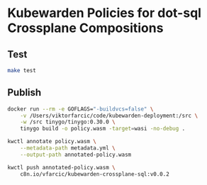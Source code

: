 # Kubewarden Policies for dot-sql Crossplane Compositions

## Test

```bash
make test
```

## Publish

```bash
docker run --rm -e GOFLAGS="-buildvcs=false" \
    -v /Users/viktorfarcic/code/kubewarden-deployment:/src \
    -w /src tinygo/tinygo:0.30.0 \
    tinygo build -o policy.wasm -target=wasi -no-debug .

kwctl annotate policy.wasm \
    --metadata-path metadata.yml \
    --output-path annotated-policy.wasm

kwctl push annotated-policy.wasm \
    c8n.io/vfarcic/kubewarden-crossplane-sql:v0.0.2
```